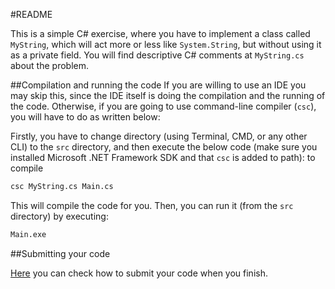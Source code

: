 #README

This is a simple C# exercise, where you have to implement a class called `MyString`, which will act more or less like `System.String`, but without using it as a private field. You will find descriptive C# comments at `MyString.cs` about the problem.

##Compilation and running the code
If you are willing to use an IDE you may skip this, since the IDE itself is doing the compilation and the running of the code. Otherwise, if you are going to use command-line compiler (`csc`), you will have to do as written below:

Firstly, you have to change directory (using Terminal, CMD, or any other CLI) to the `src` directory, and then execute the below code (make sure you installed Microsoft .NET Framework SDK and that `csc` is added to path):
to compile
```bash
csc MyString.cs Main.cs
```

This will compile the code for you. Then, you can run it (from the `src` directory) by executing:
```bash
Main.exe
```

##Submitting your code

[Here](https://github.com/thingslab/Challenges#submitting-your-code) you can check how to submit your code when you finish.
